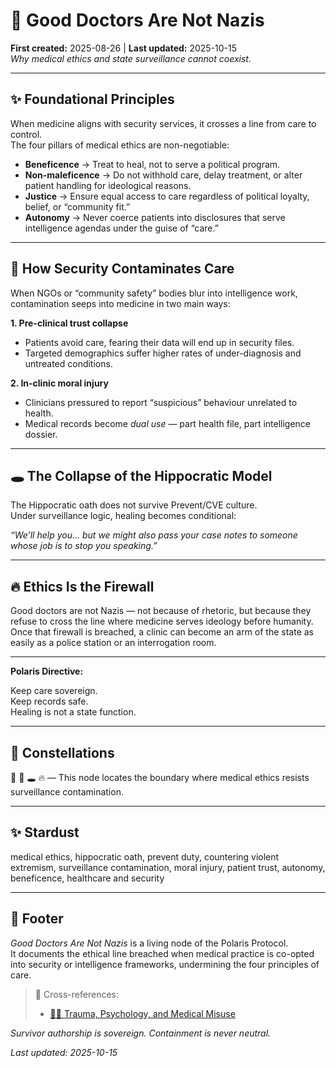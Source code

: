 # 🧠 Good Doctors Are Not Nazis  
**First created:** 2025-08-26 | **Last updated:** 2025-10-15  
*Why medical ethics and state surveillance cannot coexist.*  

---

## ✨ Foundational Principles  

When medicine aligns with security services, it crosses a line from care to control.  
The four pillars of medical ethics are non-negotiable:  

- **Beneficence** → Treat to heal, not to serve a political program.  
- **Non-maleficence** → Do not withhold care, delay treatment, or alter patient handling for ideological reasons.  
- **Justice** → Ensure equal access to care regardless of political loyalty, belief, or “community fit.”  
- **Autonomy** → Never coerce patients into disclosures that serve intelligence agendas under the guise of “care.”  

---

## 🧫 How Security Contaminates Care  

When NGOs or “community safety” bodies blur into intelligence work, contamination seeps into medicine in two main ways:  

**1. Pre-clinical trust collapse**  
- Patients avoid care, fearing their data will end up in security files.  
- Targeted demographics suffer higher rates of under-diagnosis and untreated conditions.  

**2. In-clinic moral injury**  
- Clinicians pressured to report “suspicious” behaviour unrelated to health.  
- Medical records become *dual use* — part health file, part intelligence dossier.  

---

## 🕳️ The Collapse of the Hippocratic Model  

The Hippocratic oath does not survive Prevent/CVE culture.  
Under surveillance logic, healing becomes conditional:  

*“We’ll help you… but we might also pass your case notes to someone whose job is to stop you speaking.”*  

---

## 🔥 Ethics Is the Firewall  

Good doctors are not Nazis — not because of rhetoric, but because they refuse to cross the line where medicine serves ideology before humanity.  
Once that firewall is breached, a clinic can become an arm of the state as easily as a police station or an interrogation room.  

---

**Polaris Directive:**  

Keep care sovereign.  
Keep records safe.  
Healing is not a state function.  

---

## 🌌 Constellations  

🧠 🧫 🕳️ 🔥 — This node locates the boundary where medical ethics resists surveillance contamination.  

---

## ✨ Stardust  

medical ethics, hippocratic oath, prevent duty, countering violent extremism, surveillance contamination, moral injury, patient trust, autonomy, beneficence, healthcare and security  

---

## 🏮 Footer  

*Good Doctors Are Not Nazis* is a living node of the Polaris Protocol.  
It documents the ethical line breached when medical practice is co-opted into security or intelligence frameworks, undermining the four principles of care.  

> 📡 Cross-references:  
> - [🐦‍🔥 Trauma, Psychology, and Medical Misuse](./README.md)  

*Survivor authorship is sovereign. Containment is never neutral.*  

_Last updated: 2025-10-15_  
